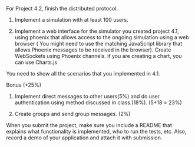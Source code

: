 For Project 4.2, finish the distributed protocol.

1. Implement a simulation with at least 100 users.

2. Implement a web interface for the simulator you created project 4.1, using phoenix that allows access to the ongoing simulation using a web browser ( You might need to use the matching JavaScript library that allows Phoenix messages to be received in the browser). Create WebSockets using Phoenix channels. if you are creating a chart, you can use Charts.js

You need to show all the scenarios that you implemented in 4.1.

Bonus (+25%)

1. Implement direct messages to other users(5%) and do user authentication using method discussed in class.(18%). (5+18 = 23%)

2. Create groups and send group messages. (2%)

When you submit the project, make sure you include a README that explains what functionality is implemented, who to run the tests, etc. Also, record a demo of your application and attach it with submission.